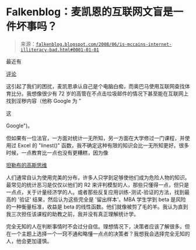 <!--yml

类别: 未分类

日期: 2024-05-12 23:11:44

-->

# Falkenblog：麦凯恩的互联网文盲是一件坏事吗？

> 来源：[`falkenblog.blogspot.com/2008/06/is-mccains-internet-illiteracy-bad.html#0001-01-01`](http://falkenblog.blogspot.com/2008/06/is-mccains-internet-illiteracy-bad.html#0001-01-01)

最近有

[评论](http://www.progressive.org/node/6566)

这引起了我们的困扰，麦凯恩承认自己是个电脑白痴，而奥巴马使用互联网查找体育比分。我想像很少有 72 岁的高管在不点击垃圾邮件的情况下甚至能在互联网上找到淫秽内容（他称 Google 为 "

这

Google")。

但如果有一位法官，一方面对统计一无所知，另一方面在大学修过一门课程，并使用过 Excel 的 "linest()" 函数，我不确定这种有限的知识会比一无所知更好。很多时候，一点教育比一点也没有更糟糕，因为像

[坦勒布的高斯思维](http://falkenblog.blogspot.com/2008/06/why-i-dont-appreciate-fat-tails.html)

人们通常自认为使用完美的分布，许多人只学到足够使他们成为危险人物的知识。最常见的统计恶习是仅仅以他们的 R2 来评判模型的人，那些只懂得一点，但只是一点点，关于计量经济学的人。或者那些反复应用训练-测试-验证的方法，找到最高的 '验证' 结果，然后认为这些完全是 '留出样本'。MBA 学生学到 beta 是风险的一种衡量标准，收益是 beta 的线性函数。他们就像被剪了毛的羊。我认为直到我三次担任该课程的助教之前，我并没有真正理解统计学。

完全无知的人在判断事情时不会过分自信。理想情况下，决策者应该了解很多。但在一个主题上选择一个一窍不通和略懂一点点的决策者？我想我会选择完全无知的人，他会更加谨慎。
